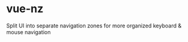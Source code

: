 # vue-nz
Split UI into separate navigation zones for more organized keyboard &amp; mouse navigation

